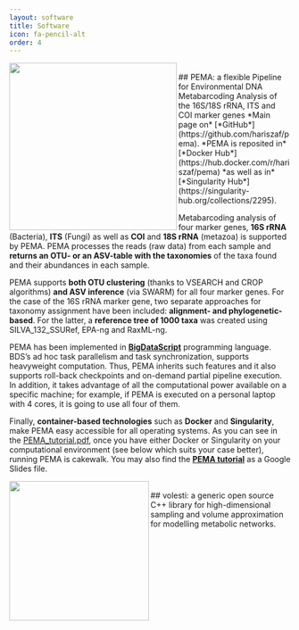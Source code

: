 ```yaml
---
layout: software
title: Software
icon: fa-pencil-alt
order: 4
---
```


<p align="center">
  <img src="https://i.paste.pics/870189fadf668a958c8aac83f38e799c.png"  width="300" align="left" >
</p>
<br/>
## PEMA: a flexible Pipeline for Environmental DNA Metabarcoding Analysis of the 16S/18S rRNA, ITS and COI marker genes
*Main page on* [*GitHub*](https://github.com/hariszaf/pema).
*PEMA is reposited in* [*Docker Hub*](https://hub.docker.com/r/hariszaf/pema) *as well as in* [*Singularity Hub*](https://singularity-hub.org/collections/2295).

Metabarcoding analysis of four marker genes, **16S rRNA** (Bacteria), **ITS** (Fungi) as well as **COI** and **18S rRNA** (metazoa) is supported by PEMA. PEMA processes the reads (raw data) from each sample and **returns an OTU- or an ASV-table with the taxonomies** of the taxa found and their abundances in each sample.

PEMA supports **both OTU clustering** (thanks to VSEARCH and CROP algorithms) **and ASV inference** (via SWARM) for all four marker genes. For the case of the 16S rRNA marker gene,  two separate approaches for taxonomy assignment have been included: **alignment- and phylogenetic-based**. For the latter, a **reference tree of 1000 taxa** was created using SILVA_132_SSURef, EPA-ng and RaxML-ng.

PEMA has been implemented in [**BigDataScript**](https://pcingola.github.io/BigDataScript/) programming language. BDS’s ad hoc task parallelism and task synchronization, supports heavyweight computation.
Thus, PEMA inherits such features and it also supports roll-back checkpoints and on-demand partial pipeline execution. In addition, it takes advantage of all the computational power available on a specific machine; for example, if PEMA is executed on a personal laptop with 4 cores, it is going to use all four of them.

Finally, **container-based technologies** such as **Docker** and **Singularity**, make PEMA easy accessible for all operating systems.
As you can see in the [PEMA_tutorial.pdf](https://github.com/hariszaf/pema/blob/master/help_files/GitHub%20tutorial.pdf), once you have either Docker or Singularity on your computational environment (see below which suits your case better), running PEMA is cakewalk. You may also find the [**PEMA tutorial**](https://docs.google.com/presentation/d/1lVH23DPa2NDNBhVvOTRoip8mraw8zfw8VQwbK4vkB1U/edit?usp=sharing) as a Google Slides file.




<p align="center">
  <img src="https://i.ibb.co/kqT6rP5/imageedit-70-4833876726.png"  width="250" align="left" >
</p>
<br/>
## volesti: a generic open source C++ library for high-dimensional sampling and volume approximation for modelling metabolic networks.
